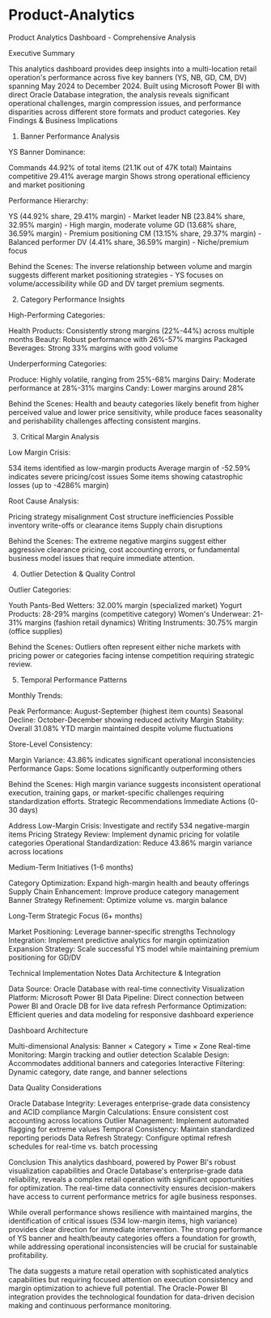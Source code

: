 # Product-Analytics

Product Analytics Dashboard - Comprehensive Analysis

Executive Summary

This analytics dashboard provides deep insights into a multi-location retail operation's performance across five key banners (YS, NB, GD, CM, DV) spanning May 2024 to December 2024. Built using Microsoft Power BI with direct Oracle Database integration, the analysis reveals significant operational challenges, margin compression issues, and performance disparities across different store formats and product categories.
Key Findings & Business Implications

1. Banner Performance Analysis

YS Banner Dominance:

Commands 44.92% of total items (21.1K out of 47K total)
Maintains competitive 29.41% average margin
Shows strong operational efficiency and market positioning

Performance Hierarchy:

YS (44.92% share, 29.41% margin) - Market leader
NB (23.84% share, 32.95% margin) - High margin, moderate volume
GD (13.68% share, 36.59% margin) - Premium positioning
CM (13.15% share, 29.37% margin) - Balanced performer
DV (4.41% share, 36.59% margin) - Niche/premium focus

Behind the Scenes: The inverse relationship between volume and margin suggests different market positioning strategies - YS focuses on volume/accessibility while GD and DV target premium segments.

2. Category Performance Insights
   
High-Performing Categories:

Health Products: Consistently strong margins (22%-44%) across multiple months
Beauty: Robust performance with 26%-57% margins
Packaged Beverages: Strong 33% margins with good volume

Underperforming Categories:

Produce: Highly volatile, ranging from 25%-68% margins
Dairy: Moderate performance at 28%-31% margins
Candy: Lower margins around 28%

Behind the Scenes: Health and beauty categories likely benefit from higher perceived value and lower price sensitivity, while produce faces seasonality and perishability challenges affecting consistent margins.

3. Critical Margin Analysis
   
Low Margin Crisis:

534 items identified as low-margin products
Average margin of -52.59% indicates severe pricing/cost issues
Some items showing catastrophic losses (up to -4286% margin)

Root Cause Analysis:

Pricing strategy misalignment
Cost structure inefficiencies
Possible inventory write-offs or clearance items
Supply chain disruptions

Behind the Scenes: The extreme negative margins suggest either aggressive clearance pricing, cost accounting errors, or fundamental business model issues that require immediate attention.

4. Outlier Detection & Quality Control
   
Outlier Categories:

Youth Pants-Bed Wetters: 32.00% margin (specialized market)
Yogurt Products: 28-29% margins (competitive category)
Women's Underwear: 21-31% margins (fashion retail dynamics)
Writing Instruments: 30.75% margin (office supplies)

Behind the Scenes: Outliers often represent either niche markets with pricing power or categories facing intense competition requiring strategic review.

5. Temporal Performance Patterns
   
Monthly Trends:

Peak Performance: August-September (highest item counts)
Seasonal Decline: October-December showing reduced activity
Margin Stability: Overall 31.08% YTD margin maintained despite volume fluctuations

Store-Level Consistency:

Margin Variance: 43.86% indicates significant operational inconsistencies
Performance Gaps: Some locations significantly outperforming others

Behind the Scenes: High margin variance suggests inconsistent operational execution, training gaps, or market-specific challenges requiring standardization efforts.
Strategic Recommendations
Immediate Actions (0-30 days)

Address Low-Margin Crisis: Investigate and rectify 534 negative-margin items
Pricing Strategy Review: Implement dynamic pricing for volatile categories
Operational Standardization: Reduce 43.86% margin variance across locations

Medium-Term Initiatives (1-6 months)

Category Optimization: Expand high-margin health and beauty offerings
Supply Chain Enhancement: Improve produce category management
Banner Strategy Refinement: Optimize volume vs. margin balance

Long-Term Strategic Focus (6+ months)

Market Positioning: Leverage banner-specific strengths
Technology Integration: Implement predictive analytics for margin optimization
Expansion Strategy: Scale successful YS model while maintaining premium positioning for GD/DV

Technical Implementation Notes
Data Architecture & Integration

Data Source: Oracle Database with real-time connectivity
Visualization Platform: Microsoft Power BI
Data Pipeline: Direct connection between Power BI and Oracle DB for live data refresh
Performance Optimization: Efficient queries and data modeling for responsive dashboard experience

Dashboard Architecture

Multi-dimensional Analysis: Banner × Category × Time × Zone
Real-time Monitoring: Margin tracking and outlier detection
Scalable Design: Accommodates additional banners and categories
Interactive Filtering: Dynamic category, date range, and banner selections

Data Quality Considerations

Oracle Database Integrity: Leverages enterprise-grade data consistency and ACID compliance
Margin Calculations: Ensure consistent cost accounting across locations
Outlier Management: Implement automated flagging for extreme values
Temporal Consistency: Maintain standardized reporting periods
Data Refresh Strategy: Configure optimal refresh schedules for real-time vs. batch processing

Conclusion
This analytics dashboard, powered by Power BI's robust visualization capabilities and Oracle Database's enterprise-grade data reliability, reveals a complex retail operation with significant opportunities for optimization. The real-time data connectivity ensures decision-makers have access to current performance metrics for agile business responses.

While overall performance shows resilience with maintained margins, the identification of critical issues (534 low-margin items, high variance) provides clear direction for immediate intervention. The strong performance of YS banner and health/beauty categories offers a foundation for growth, while addressing operational inconsistencies will be crucial for sustainable profitability.

The data suggests a mature retail operation with sophisticated analytics capabilities but requiring focused attention on execution consistency and margin optimization to achieve full potential. The Oracle-Power BI integration provides the technological foundation for data-driven decision making and continuous performance monitoring.
